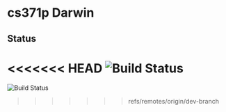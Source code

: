 # cs371p Darwin

## Status
<<<<<<< HEAD
![Build Status](https://magnum.travis-ci.com/nelmiux/cs371p-darwin.svg?token=d7DyZsL5MGsgRrcqFYN1&branch=master)
=======
![Build Status](https://magnum.travis-ci.com/nelmiux/cs371p-darwin.svg?token=d7DyZsL5MGsgRrcqFYN1&branch=dev-branch)
>>>>>>> refs/remotes/origin/dev-branch
